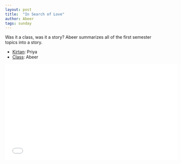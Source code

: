 ```yaml
---
layout: post
title:  "In Search of Love"
author: Abeer
tags: sunday
---
```


Was it a class, was it a story? Abeer summarizes all of the first semester topics into a story. 

- [Kirtan](https://s3.amazonaws.com/beginningbhakti/2014-1-19-Recap/Priya.Kirta.mp3): Priya
- [Class](https://s3.amazonaws.com/beginningbhakti/2014-1-19-Recap/Abeer.Class.mp3): Abeer

<iframe width="560" height="315" src="//www.youtube.com/embed/1lDhNk3t6Rw" frameborder="0" allowfullscreen></iframe>
